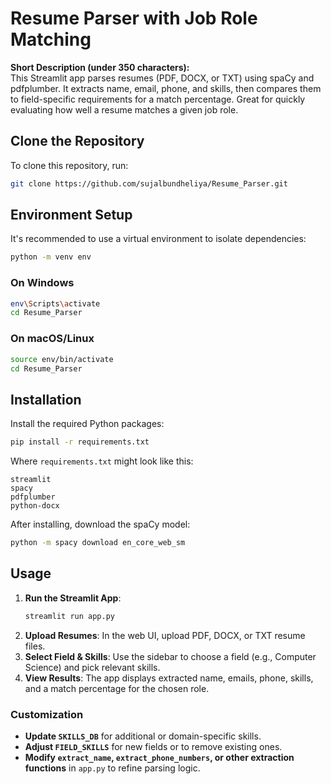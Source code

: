 # Resume Parser with Job Role Matching

**Short Description (under 350 characters):**  
This Streamlit app parses resumes (PDF, DOCX, or TXT) using spaCy and pdfplumber. It extracts name, email, phone, and skills, then compares them to field-specific requirements for a match percentage. Great for quickly evaluating how well a resume matches a given job role.

## Clone the Repository

To clone this repository, run:

```bash
git clone https://github.com/sujalbundheliya/Resume_Parser.git
```

## Environment Setup

It's recommended to use a virtual environment to isolate dependencies:

```bash
python -m venv env
```

### On Windows
```bash
env\Scripts\activate  
cd Resume_Parser
```

### On macOS/Linux
```bash
source env/bin/activate
cd Resume_Parser 
```


## Installation

Install the required Python packages:

```bash
pip install -r requirements.txt
```

Where `requirements.txt` might look like this:

```text
streamlit
spacy
pdfplumber
python-docx
```

After installing, download the spaCy model:

```bash
python -m spacy download en_core_web_sm
```

## Usage

1. **Run the Streamlit App**:
   ```bash
   streamlit run app.py
   ```
2. **Upload Resumes**: In the web UI, upload PDF, DOCX, or TXT resume files.
3. **Select Field & Skills**: Use the sidebar to choose a field (e.g., Computer Science) and pick relevant skills.
4. **View Results**: The app displays extracted name, emails, phone, skills, and a match percentage for the chosen role.

### Customization
- **Update `SKILLS_DB`** for additional or domain-specific skills.
- **Adjust `FIELD_SKILLS`** for new fields or to remove existing ones.
- **Modify `extract_name`, `extract_phone_numbers`, or other extraction functions** in `app.py` to refine parsing logic.
